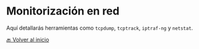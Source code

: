 # Monitorización en red
Aquí detallarás herramientas como `tcpdump`, `tcptrack`, `iptraf-ng` y `netstat`.

[🔙 Volver al inicio](https://github.com/HoracioGG/Monitorizacion/blob/main/README.md)
